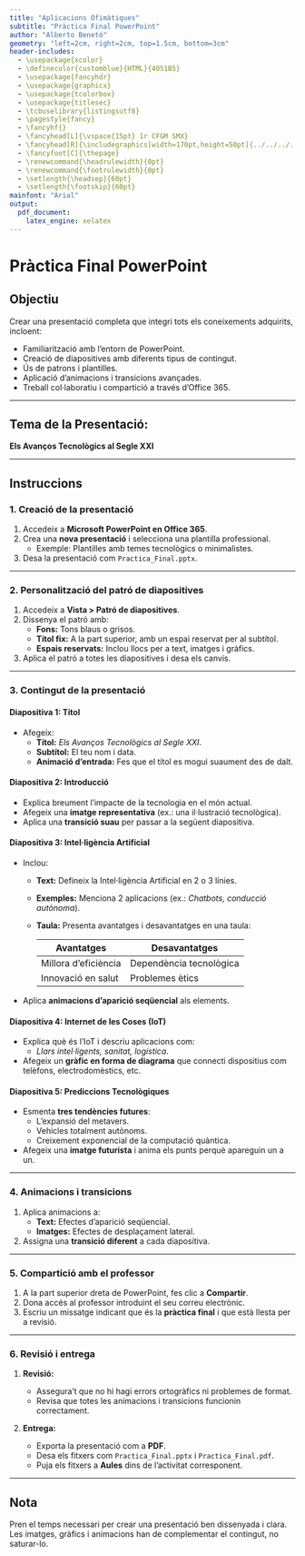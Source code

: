 ```yaml
---
title: "Aplicacions Ofimàtiques"
subtitle: "Pràctica Final PowerPoint"
author: "Alberto Benetó"
geometry: "left=2cm, right=2cm, top=1.5cm, bottom=3cm"
header-includes:
  - \usepackage{xcolor}
  - \definecolor{customblue}{HTML}{4051B5}
  - \usepackage{fancyhdr}
  - \usepackage{graphicx}
  - \usepackage{tcolorbox}
  - \usepackage{titlesec}
  - \tcbuselibrary{listingsutf8}
  - \pagestyle{fancy}
  - \fancyhf{}
  - \fancyhead[L]{\vspace{15pt} 1r CFGM SMX}
  - \fancyhead[R]{\includegraphics[width=170pt,height=50pt]{../../../../assets/fse.png}}
  - \fancyfoot[C]{\thepage}
  - \renewcommand{\headrulewidth}{0pt}
  - \renewcommand{\footrulewidth}{0pt}
  - \setlength{\headsep}{60pt}
  - \setlength{\footskip}{60pt}
mainfont: "Arial"
output: 
  pdf_document:
    latex_engine: xelatex
---
```


# **Pràctica Final PowerPoint**

## **Objectiu**

Crear una presentació completa que integri tots els coneixements adquirits, incloent:

- Familiarització amb l’entorn de PowerPoint.
- Creació de diapositives amb diferents tipus de contingut.
- Ús de patrons i plantilles.
- Aplicació d’animacions i transicions avançades.
- Treball col·laboratiu i compartició a través d’Office 365.

---

## **Tema de la Presentació:**

**Els Avanços Tecnològics al Segle XXI**

---

## **Instruccions**

### **1. Creació de la presentació**

1. Accedeix a **Microsoft PowerPoint en Office 365**.
2. Crea una **nova presentació** i selecciona una plantilla professional.
   - Exemple: Plantilles amb temes tecnològics o minimalistes.
3. Desa la presentació com `Practica_Final.pptx`.

---

### **2. Personalització del patró de diapositives**

1. Accedeix a **Vista > Patró de diapositives**.
2. Dissenya el patró amb:
   - **Fons:** Tons blaus o grisos.
   - **Títol fix:** A la part superior, amb un espai reservat per al subtítol.
   - **Espais reservats:** Inclou llocs per a text, imatges i gràfics.
3. Aplica el patró a totes les diapositives i desa els canvis.

---

### **3. Contingut de la presentació**

#### **Diapositiva 1: Títol**
- Afegeix:
  - **Títol:** *Els Avanços Tecnològics al Segle XXI*.
  - **Subtítol:** El teu nom i data.
  - **Animació d’entrada:** Fes que el títol es mogui suaument des de dalt.

#### **Diapositiva 2: Introducció**
- Explica breument l’impacte de la tecnologia en el món actual.
- Afegeix una **imatge representativa** (ex.: una il·lustració tecnològica).
- Aplica una **transició suau** per passar a la següent diapositiva.

#### **Diapositiva 3: Intel·ligència Artificial**
- Inclou:
  - **Text:** Defineix la Intel·ligència Artificial en 2 o 3 línies.
  - **Exemples:** Menciona 2 aplicacions (ex.: *Chatbots, conducció autònoma*).
  - **Taula:** Presenta avantatges i desavantatges en una taula:

    | **Avantatges**        | **Desavantatges**       |
    |-----------------------|-------------------------|
    | Millora d’eficiència  | Dependència tecnològica |
    | Innovació en salut    | Problemes ètics         |

- Aplica **animacions d’aparició seqüencial** als elements.

#### **Diapositiva 4: Internet de les Coses (IoT)**
- Explica què és l’IoT i descriu aplicacions com:
  - *Llars intel·ligents, sanitat, logística*.
- Afegeix un **gràfic en forma de diagrama** que connecti dispositius com telèfons, electrodomèstics, etc.

#### **Diapositiva 5: Prediccions Tecnològiques**
- Esmenta **tres tendències futures**:
  - L’expansió del metavers.
  - Vehicles totalment autònoms.
  - Creixement exponencial de la computació quàntica.
- Afegeix una **imatge futurista** i anima els punts perquè apareguin un a un.

---

### **4. Animacions i transicions**

1. Aplica animacions a:
   - **Text:** Efectes d’aparició seqüencial.
   - **Imatges:** Efectes de desplaçament lateral.
2. Assigna una **transició diferent** a cada diapositiva.

---

### **5. Compartició amb el professor**

1. A la part superior dreta de PowerPoint, fes clic a **Compartir**.
2. Dona accés al professor introduint el seu correu electrònic.
3. Escriu un missatge indicant que és la **pràctica final** i que està llesta per a revisió.

---

### **6. Revisió i entrega**

1. **Revisió:**  
   - Assegura’t que no hi hagi errors ortogràfics ni problemes de format.
   - Revisa que totes les animacions i transicions funcionin correctament.

2. **Entrega:**  
   - Exporta la presentació com a **PDF**.
   - Desa els fitxers com `Practica_Final.pptx` i `Practica_Final.pdf`.
   - Puja els fitxers a **Aules** dins de l’activitat corresponent.

---

## **Nota**

Pren el temps necessari per crear una presentació ben dissenyada i clara. Les imatges, gràfics i animacions han de complementar el contingut, no saturar-lo.
